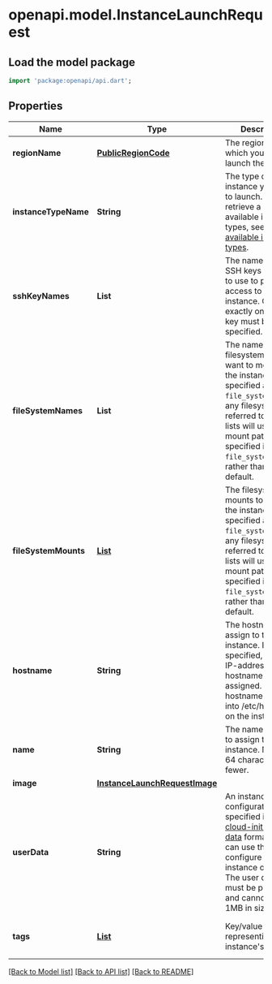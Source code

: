 # openapi.model.InstanceLaunchRequest

## Load the model package
```dart
import 'package:openapi/api.dart';
```

## Properties
Name | Type | Description | Notes
------------ | ------------- | ------------- | -------------
**regionName** | [**PublicRegionCode**](PublicRegionCode.md) | The region into which you want to launch the instance. | 
**instanceTypeName** | **String** | The type of instance you want to launch. To retrieve a list of available instance types, see [List available instance types](#get-/api/v1/instance-types). | 
**sshKeyNames** | **List<String>** | The names of the SSH keys you want to use to provide access to the instance. Currently, exactly one SSH key must be specified. | [default to const []]
**fileSystemNames** | **List<String>** | The names of the filesystems you want to mount to the instance. When specified alongside `file_system_mounts`, any filesystems referred to in both lists will use the mount path specified in `file_system_mounts`, rather than the default. | [optional] [default to const []]
**fileSystemMounts** | [**List<RequestedFilesystemMountEntry>**](RequestedFilesystemMountEntry.md) | The filesystem mounts to mount to the instance. When specified alongside  `file_system_names`, any filesystems referred to in both lists will use the mount path specified in `file_system_mounts`, rather than the default. | [optional] [default to const []]
**hostname** | **String** | The hostname to assign to the instance. If not specified, a default, IP-address-based hostname is assigned. This hostname is driven into /etc/hostname on the instance. | [optional] 
**name** | **String** | The name you want to assign to your instance. Must be 64 characters or fewer. | [optional] 
**image** | [**InstanceLaunchRequestImage**](InstanceLaunchRequestImage.md) |  | [optional] 
**userData** | **String** | An instance configuration string specified in a valid [cloud-init user-data](https://cloudinit.readthedocs.io/en/latest/explanation/format.html) format. You can use this field to configure your instance on launch. The user data string must be plain text and cannot exceed 1MB in size. | [optional] 
**tags** | [**List<RequestedTagEntry>**](RequestedTagEntry.md) | Key/value pairs representing the instance's tags. | [optional] [default to const []]

[[Back to Model list]](../README.md#documentation-for-models) [[Back to API list]](../README.md#documentation-for-api-endpoints) [[Back to README]](../README.md)


